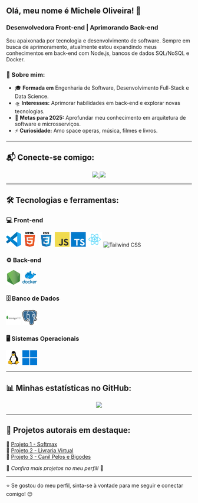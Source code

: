 ## Olá, meu nome é Michele Oliveira! 👋
### Desenvolvedora Front-end | Aprimorando Back-end

Sou apaixonada por tecnologia e desenvolvimento de software. Sempre em busca de aprimoramento, atualmente estou expandindo meus conhecimentos em back-end com Node.js, bancos de dados SQL/NoSQL e Docker.

### 🚀 Sobre mim:
- 🎓 **Formada em** Engenharia de Software, Desenvolvimento Full-Stack e Data Science.
- 🛸 **Interesses:** Aprimorar habilidades em back-end e explorar novas tecnologias.
- 🎯 **Metas para 2025:** Aprofundar meu conhecimento em arquitetura de software e microsserviços.
- ⚡ **Curiosidade:** Amo space operas, música, filmes e livros.

---

## 📬 Conecte-se comigo:
<div align="center">
<a href="https://www.linkedin.com/in/michele-oliveira-novais/" target="_blank">
    <img src="https://img.shields.io/badge/LinkedIn-307cc5?style=for-the-badge&logo=linkedin&logoColor=white&color=004182"/>
</a>
<a href="mailto:micheleoliveiranovais24@gmail.com">
    <img src="https://img.shields.io/badge/-Gmail-%23333?style=for-the-badge&logo=gmail&logoColor=white" target="_blank">
</a>
</div>

---

## 🛠️ Tecnologias e ferramentas:

### 💻 Front-end
<p align="start">
    <img alt="Visual Studio Code" title="Visual Studio Code" width="40px" src="https://raw.githubusercontent.com/github/explore/main/topics/visual-studio-code/visual-studio-code.png">
    <img alt="HTML5" title="HTML" width="40px" src="https://raw.githubusercontent.com/github/explore/main/topics/html/html.png">
    <img alt="CSS3" title="CSS" width="40px" src="https://raw.githubusercontent.com/github/explore/main/topics/css/css.png">
    <img alt="JavaScript" title="JavaScript" width="40px" src="https://raw.githubusercontent.com/github/explore/main/topics/javascript/javascript.png">
    <img alt="TypeScript" title="TypeScript" width="40px" src="https://raw.githubusercontent.com/github/explore/main/topics/typescript/typescript.png">
    <img alt="React" title="React" width="40px" src="https://raw.githubusercontent.com/github/explore/main/topics/react/react.png">
    <img alt="Tailwind CSS" title="Tailwind CSS" width="40px" src="https://upload.wikimedia.org/wikipedia/commons/d/d5/Tailwind_CSS_Logo.svg">
</p>

### ⚙️ Back-end
<p align="start">
    <img alt="Node.js" title="Node.js" width="40px" src="https://raw.githubusercontent.com/github/explore/main/topics/nodejs/nodejs.png">
    <img alt="Docker" title="Docker" width="40px" src="https://raw.githubusercontent.com/github/explore/main/topics/docker/docker.png">
</p>

### 🗄️ Banco de Dados
<p align="start">
    <img alt="MongoDB" title="MongoDB" width="40px" src="https://raw.githubusercontent.com/github/explore/main/topics/mongodb/mongodb.png">
    <img alt="PostgreSQL" title="PostgreSQL" width="40px" src="https://raw.githubusercontent.com/github/explore/main/topics/postgresql/postgresql.png">
</p>

### 🖥️ Sistemas Operacionais
<p align="start">
    <img alt="Linux" title="Linux" width="40px" src="https://raw.githubusercontent.com/github/explore/main/topics/linux/linux.png">
    <img alt="Windows" title="Windows" width="40px" src="https://raw.githubusercontent.com/github/explore/main/topics/windows/windows.png">
</p>



---

## 📊 Minhas estatísticas no GitHub:

<p align="center">
  <img width="48%" src="https://github-readme-stats.vercel.app/api?username=michele-oliveira&show_icons=true&theme=dracula" />
</p>

---

## 🚀 Projetos autorais em destaque:
🔹 [Projeto 1 - Softmax](https://github.com/michele-oliveira/softmax) <br>
🔹 [Projeto 2 - Livraria Virtual](https://github.com/michele-oliveira/livraria-virtual-frontend) <br>
🔹 [Projeto 3 - Canil Pelos e Bigodes](https://github.com/michele-oliveira/canil-pelos-e-bigodes-frontend) <br>

📌 *Confira mais projetos no meu perfil!* 🚀

---

⭐ Se gostou do meu perfil, sinta-se à vontade para me seguir e conectar comigo! 😊



